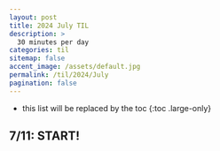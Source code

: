 ```yaml
---
layout: post
title: 2024 July TIL
description: >
  30 minutes per day
categories: til
sitemap: false
accent_image: /assets/default.jpg
permalink: /til/2024/July
pagination: false
---
```


- this list will be replaced by the toc
{:toc .large-only}

## 7/11: START!
